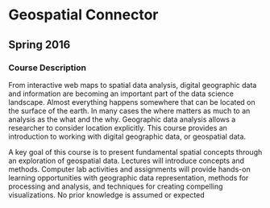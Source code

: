 # Geospatial Connector

## Spring 2016

### Course Description
From interactive web maps to spatial data analysis, digital geographic data and information are becoming an
important part of the data science landscape. Almost everything happens somewhere that can be located on
the surface of the earth. In many cases the where matters as much to an analysis as the what and the why.
Geographic data analysis allows a researcher to consider location explicitly. This course provides an
introduction to working with digital geographic data, or geospatial data.

A key goal of this course is to present fundamental spatial concepts through an exploration of geospatial data.
Lectures will introduce concepts and methods. Computer lab activities and assignments will provide hands-on
learning opportunities with geographic data representation, methods for processing and analysis, and
techniques for creating compelling visualizations. No prior knowledge is assumed or expected

